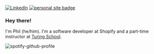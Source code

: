 <span>
  <a href="https://www.linkedin.com/in/pjmcc/"><img alt="LinkedIn" src="https://img.shields.io/badge/linkedin-%230077B5.svg?&style=for-the-badge&logo=linkedin&logoColor=white"/></a>
  <a href="https://philmccarthy.dev"><img alt="personal site badge" src="https://img.shields.io/badge/visit-philmccarthy.dev-blue?style=for-the-badge"/></a>
</span>

### Hey there!

I'm Phil (he/him). I'm a software developer at Shopify and a part-time instructor at [Turing School](https://turing.edu/).

![spotify-github-profile](https://spotify-github-profile.vercel.app/api/view?uid=philmcc2631&cover_image=true&theme=default)
